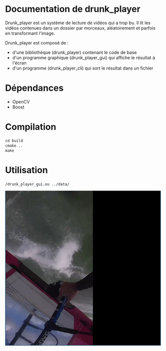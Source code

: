 Documentation de drunk_player
=============================
Drunk_player est un système de lecture de vidéos qui a trop bu. Il lit les vidéos contenues dans un dossier par morceaux, aléatoirement et parfois en transformant l'image.

Drunk_player est composé de :
- d'une bibliothèque (drunk_player) contenant le code de base
- d'un programme graphique (drunk_player_gui) qui affiche le résultat à l'écran
- d'un programme (drunk_player_cli) qui sort le résultat dans un fichier

Dépendances
===========
- OpenCV
- Boost

Compilation
===========

```mkdir build
cd build
cmake ..
make
```

Utilisation
===========
`/drunk_player_gui.ou ../data/`

![alt text](./drunk_player_gui.png "Image")
